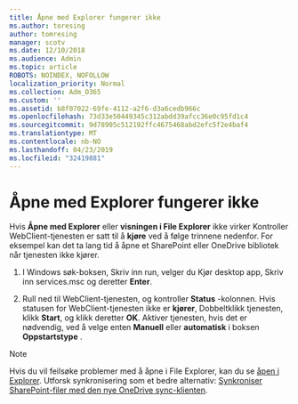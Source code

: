 ```yaml
---
title: Åpne med Explorer fungerer ikke
ms.author: toresing
author: tomresing
manager: scotv
ms.date: 12/10/2018
ms.audience: Admin
ms.topic: article
ROBOTS: NOINDEX, NOFOLLOW
localization_priority: Normal
ms.collection: Adm_O365
ms.custom: ''
ms.assetid: b8f07022-69fe-4112-a2f6-d3a6cedb966c
ms.openlocfilehash: 73d33e50449345c312abdd39afcc36e0c95fd1c4
ms.sourcegitcommit: 9d78905c512192ffc4675468abd2efc5f2e4baf4
ms.translationtype: MT
ms.contentlocale: nb-NO
ms.lasthandoff: 04/23/2019
ms.locfileid: "32419881"
---
```

# <a name="open-with-explorer-isnt-working"></a>Åpne med Explorer fungerer ikke

Hvis **Åpne med Explorer** eller **visningen i File Explorer** ikke virker Kontroller WebClient-tjenesten er satt til å **kjøre** ved å følge trinnene nedenfor. For eksempel kan det ta lang tid å åpne et SharePoint eller OneDrive bibliotek når tjenesten ikke kjører. 
  
1. I Windows søk-boksen, Skriv inn run, velger du Kjør desktop app, Skriv inn services.msc og deretter **Enter**.
    
2. Rull ned til WebClient-tjenesten, og kontroller **Status** -kolonnen. Hvis statusen for WebClient-tjenesten ikke er **kjører**, Dobbeltklikk tjenesten, klikk **Start**, og klikk deretter **OK**. Aktiver tjenesten, hvis det er nødvendig, ved å velge enten **Manuell** eller **automatisk** i boksen **Oppstartstype** . 
    
> [!NOTE]
> Hvis du vil feilsøke problemer med å åpne i File Explorer, kan du se [åpen i Explorer](https://go.microsoft.com/fwlink/?linkid=871665). Utforsk synkronisering som et bedre alternativ: [Synkroniser SharePoint-filer med den nye OneDrive sync-klienten](https://go.microsoft.com/fwlink/?linkid=871666). 
  

